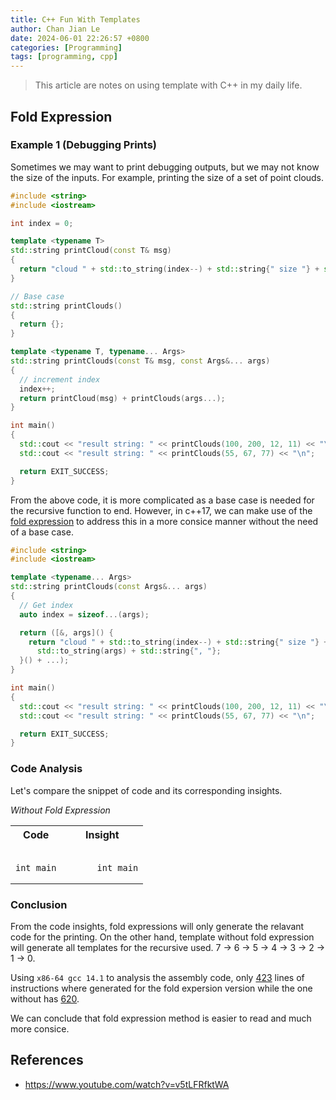 ```yaml
---
title: C++ Fun With Templates
author: Chan Jian Le
date: 2024-06-01 22:26:57 +0800
categories: [Programming]
tags: [programming, cpp]
---
```


> This article are notes on using template with C++ in my daily life.

## Fold Expression

### Example 1 (Debugging Prints)

Sometimes we may want to print debugging outputs,
but we may not know the size of the inputs. For example, printing the size of
a set of point clouds.

```cpp
#include <string>
#include <iostream>

int index = 0;

template <typename T>
std::string printCloud(const T& msg)
{
  return "cloud " + std::to_string(index--) + std::string{" size "} + std::to_string(msg) + std::string{", "};
}

// Base case
std::string printClouds()
{
  return {};
}

template <typename T, typename... Args>
std::string printClouds(const T& msg, const Args&... args)
{
  // increment index
  index++;
  return printCloud(msg) + printClouds(args...);
}

int main()
{
  std::cout << "result string: " << printClouds(100, 200, 12, 11) << "\n";
  std::cout << "result string: " << printClouds(55, 67, 77) << "\n";

  return EXIT_SUCCESS;
}
```

From the above code, it is more complicated as a base case is needed
for the recursive function to end. However, in c++17, we can make use of
the [fold expression](https://en.cppreference.com/w/cpp/language/fold)
to address this in a more consice manner without the need of a base case.

```cpp
#include <string>
#include <iostream>

template <typename... Args>
std::string printClouds(const Args&... args)
{
  // Get index
  auto index = sizeof...(args);

  return ([&, args]() {
    return "cloud " + std::to_string(index--) + std::string{" size "} +
      std::to_string(args) + std::string{", "};
  }() + ...);
}

int main()
{
  std::cout << "result string: " << printClouds(100, 200, 12, 11) << "\n";
  std::cout << "result string: " << printClouds(55, 67, 77) << "\n";

  return EXIT_SUCCESS;
}
```

### Code Analysis

Let's compare the snippet of code and its corresponding insights.

*Without Fold Expression*
<table>
  <tr>
    <th>Code</th>
    <th>Insight</th>
  </tr>
  <tr>
    <td>
      <pre><code class="language-cpp">
int main
</code></pre>
    </td>
    <td>
      <pre><code class="language-cpp">
      int main
</code></pre>
    </td>
  </tr>
</table>


### Conclusion

From the code insights, fold expressions will only generate the relavant code
for the printing. On the other hand, template without fold expression will
generate all templates for the recursive used. 7 -> 6 -> 5 -> 4 -> 3 -> 2 -> 1 -> 0.

Using `x86-64 gcc 14.1` to analysis the assembly code, only
[423](https://godbolt.org/z/rs69WdTPM) lines of
instructions where generated for the fold expersion version while the one without
has [620](https://godbolt.org/z/9E8GEqn71).

We can conclude that fold expression method is easier to read and
much more consice.

## References

- https://www.youtube.com/watch?v=v5tLFRfktWA
